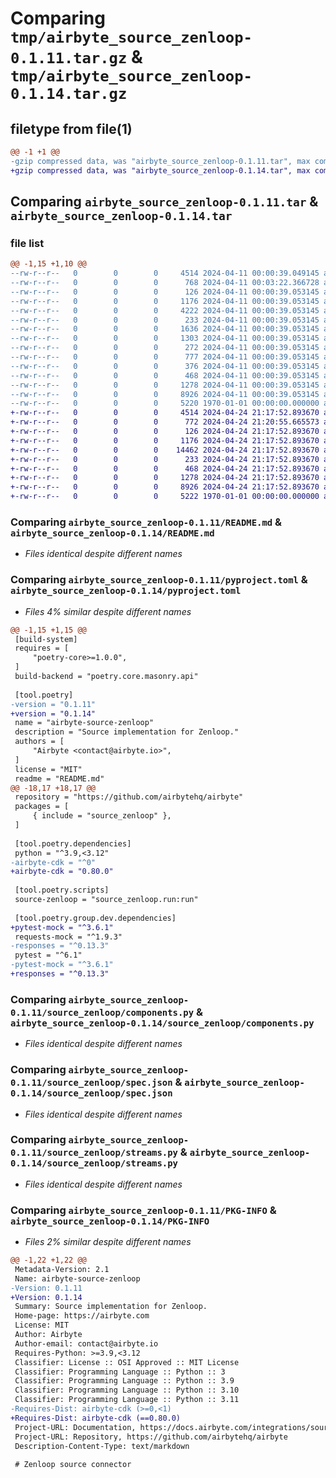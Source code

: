 # Comparing `tmp/airbyte_source_zenloop-0.1.11.tar.gz` & `tmp/airbyte_source_zenloop-0.1.14.tar.gz`

## filetype from file(1)

```diff
@@ -1 +1 @@
-gzip compressed data, was "airbyte_source_zenloop-0.1.11.tar", max compression
+gzip compressed data, was "airbyte_source_zenloop-0.1.14.tar", max compression
```

## Comparing `airbyte_source_zenloop-0.1.11.tar` & `airbyte_source_zenloop-0.1.14.tar`

### file list

```diff
@@ -1,15 +1,10 @@
--rw-r--r--   0        0        0     4514 2024-04-11 00:00:39.049145 airbyte_source_zenloop-0.1.11/README.md
--rw-r--r--   0        0        0      768 2024-04-11 00:03:22.366728 airbyte_source_zenloop-0.1.11/pyproject.toml
--rw-r--r--   0        0        0      126 2024-04-11 00:00:39.053145 airbyte_source_zenloop-0.1.11/source_zenloop/__init__.py
--rw-r--r--   0        0        0     1176 2024-04-11 00:00:39.053145 airbyte_source_zenloop-0.1.11/source_zenloop/components.py
--rw-r--r--   0        0        0     4222 2024-04-11 00:00:39.053145 airbyte_source_zenloop-0.1.11/source_zenloop/manifest.yaml
--rw-r--r--   0        0        0      233 2024-04-11 00:00:39.053145 airbyte_source_zenloop-0.1.11/source_zenloop/run.py
--rw-r--r--   0        0        0     1636 2024-04-11 00:00:39.053145 airbyte_source_zenloop-0.1.11/source_zenloop/schemas/answers.json
--rw-r--r--   0        0        0     1303 2024-04-11 00:00:39.053145 airbyte_source_zenloop-0.1.11/source_zenloop/schemas/answers_survey_group.json
--rw-r--r--   0        0        0      272 2024-04-11 00:00:39.053145 airbyte_source_zenloop-0.1.11/source_zenloop/schemas/properties.json
--rw-r--r--   0        0        0      777 2024-04-11 00:00:39.053145 airbyte_source_zenloop-0.1.11/source_zenloop/schemas/survey_groups.json
--rw-r--r--   0        0        0      376 2024-04-11 00:00:39.053145 airbyte_source_zenloop-0.1.11/source_zenloop/schemas/surveys.json
--rw-r--r--   0        0        0      468 2024-04-11 00:00:39.053145 airbyte_source_zenloop-0.1.11/source_zenloop/source.py
--rw-r--r--   0        0        0     1278 2024-04-11 00:00:39.053145 airbyte_source_zenloop-0.1.11/source_zenloop/spec.json
--rw-r--r--   0        0        0     8926 2024-04-11 00:00:39.053145 airbyte_source_zenloop-0.1.11/source_zenloop/streams.py
--rw-r--r--   0        0        0     5220 1970-01-01 00:00:00.000000 airbyte_source_zenloop-0.1.11/PKG-INFO
+-rw-r--r--   0        0        0     4514 2024-04-24 21:17:52.893670 airbyte_source_zenloop-0.1.14/README.md
+-rw-r--r--   0        0        0      772 2024-04-24 21:20:55.665573 airbyte_source_zenloop-0.1.14/pyproject.toml
+-rw-r--r--   0        0        0      126 2024-04-24 21:17:52.893670 airbyte_source_zenloop-0.1.14/source_zenloop/__init__.py
+-rw-r--r--   0        0        0     1176 2024-04-24 21:17:52.893670 airbyte_source_zenloop-0.1.14/source_zenloop/components.py
+-rw-r--r--   0        0        0    14462 2024-04-24 21:17:52.893670 airbyte_source_zenloop-0.1.14/source_zenloop/manifest.yaml
+-rw-r--r--   0        0        0      233 2024-04-24 21:17:52.893670 airbyte_source_zenloop-0.1.14/source_zenloop/run.py
+-rw-r--r--   0        0        0      468 2024-04-24 21:17:52.893670 airbyte_source_zenloop-0.1.14/source_zenloop/source.py
+-rw-r--r--   0        0        0     1278 2024-04-24 21:17:52.893670 airbyte_source_zenloop-0.1.14/source_zenloop/spec.json
+-rw-r--r--   0        0        0     8926 2024-04-24 21:17:52.893670 airbyte_source_zenloop-0.1.14/source_zenloop/streams.py
+-rw-r--r--   0        0        0     5222 1970-01-01 00:00:00.000000 airbyte_source_zenloop-0.1.14/PKG-INFO
```

### Comparing `airbyte_source_zenloop-0.1.11/README.md` & `airbyte_source_zenloop-0.1.14/README.md`

 * *Files identical despite different names*

### Comparing `airbyte_source_zenloop-0.1.11/pyproject.toml` & `airbyte_source_zenloop-0.1.14/pyproject.toml`

 * *Files 4% similar despite different names*

```diff
@@ -1,15 +1,15 @@
 [build-system]
 requires = [
     "poetry-core>=1.0.0",
 ]
 build-backend = "poetry.core.masonry.api"
 
 [tool.poetry]
-version = "0.1.11"
+version = "0.1.14"
 name = "airbyte-source-zenloop"
 description = "Source implementation for Zenloop."
 authors = [
     "Airbyte <contact@airbyte.io>",
 ]
 license = "MIT"
 readme = "README.md"
@@ -18,17 +18,17 @@
 repository = "https://github.com/airbytehq/airbyte"
 packages = [
     { include = "source_zenloop" },
 ]
 
 [tool.poetry.dependencies]
 python = "^3.9,<3.12"
-airbyte-cdk = "^0"
+airbyte-cdk = "0.80.0"
 
 [tool.poetry.scripts]
 source-zenloop = "source_zenloop.run:run"
 
 [tool.poetry.group.dev.dependencies]
+pytest-mock = "^3.6.1"
 requests-mock = "^1.9.3"
-responses = "^0.13.3"
 pytest = "^6.1"
-pytest-mock = "^3.6.1"
+responses = "^0.13.3"
```

### Comparing `airbyte_source_zenloop-0.1.11/source_zenloop/components.py` & `airbyte_source_zenloop-0.1.14/source_zenloop/components.py`

 * *Files identical despite different names*

### Comparing `airbyte_source_zenloop-0.1.11/source_zenloop/spec.json` & `airbyte_source_zenloop-0.1.14/source_zenloop/spec.json`

 * *Files identical despite different names*

### Comparing `airbyte_source_zenloop-0.1.11/source_zenloop/streams.py` & `airbyte_source_zenloop-0.1.14/source_zenloop/streams.py`

 * *Files identical despite different names*

### Comparing `airbyte_source_zenloop-0.1.11/PKG-INFO` & `airbyte_source_zenloop-0.1.14/PKG-INFO`

 * *Files 2% similar despite different names*

```diff
@@ -1,22 +1,22 @@
 Metadata-Version: 2.1
 Name: airbyte-source-zenloop
-Version: 0.1.11
+Version: 0.1.14
 Summary: Source implementation for Zenloop.
 Home-page: https://airbyte.com
 License: MIT
 Author: Airbyte
 Author-email: contact@airbyte.io
 Requires-Python: >=3.9,<3.12
 Classifier: License :: OSI Approved :: MIT License
 Classifier: Programming Language :: Python :: 3
 Classifier: Programming Language :: Python :: 3.9
 Classifier: Programming Language :: Python :: 3.10
 Classifier: Programming Language :: Python :: 3.11
-Requires-Dist: airbyte-cdk (>=0,<1)
+Requires-Dist: airbyte-cdk (==0.80.0)
 Project-URL: Documentation, https://docs.airbyte.com/integrations/sources/zenloop
 Project-URL: Repository, https://github.com/airbytehq/airbyte
 Description-Content-Type: text/markdown
 
 # Zenloop source connector
```

